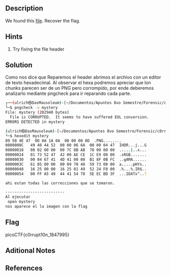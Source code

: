 ## Description
We found this [file](https://jupiter.challenges.picoctf.org/static/ab30fcb7d47364b4190a7d3d40edb551/mystery). Recover the flag.
## Hints
1. Try fixing the file header

## Solution
Como nos dice que Reparemos el header abrimos el archivo con un editor de texto hexadecimal.
Al observar el hexa podremos apreciar que lon chunks parecen ser de un PNG pero corrompido, por ende deberemos analizarlo mediante pngcheck para ir reparando cada parte.

```bash
┌──(ulrich㉿DasMausoleum)-[~/Documentos/Apuntes 8vo Semestre/Forensic/c0rrupt]
└─$ pngcheck -v mystery    
File: mystery (202940 bytes)
  File is CORRUPTED.  It seems to have suffered EOL conversion.
ERRORS DETECTED in mystery

(ulrich㉿DasMausoleum)-[~/Documentos/Apuntes 8vo Semestre/Forensic/c0rrupt]
└─$ hexedit mystery
89 50 4E 47  0D 0A 1A 0A  00 00 00 0D  .PNG........
0000000C   49 48 44 52  00 00 06 6A  00 00 04 47  IHDR...j...G
00000018   08 02 00 00  00 7C 8B AB  78 00 00 00  .....|..x...
00000024   01 73 52 47  42 00 AE CE  1C E9 00 00  .sRGB.......
00000030   00 04 67 41  4D 41 00 00  B1 8F 0B FC  ..gAMA......
0000003C   61 05 00 00  00 09 70 48  59 73 00 00  a.....pHYs..
00000048   16 25 00 00  16 25 01 49  52 24 F0 00  .%...%.IR$..
00000054   00 FF A5 49  44 41 54 78  5E EC BD 3F  ...IDATx^..?

ahi estan todas las correcciones que se tomaron.

--------------------------
Al ejecutar 
 open mystery
nos aparece el la imagen con la flag

```

## Flag

picoCTF{c0rrupt10n_1847995}

## Aditional Notes

## References
